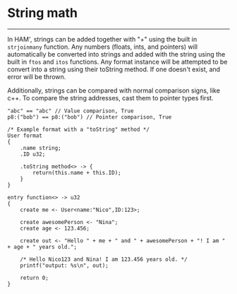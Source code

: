 # String math

---

In HAM', strings can be added together with "+" using the built in `strjoinmany` function. Any numbers (floats, ints, and pointers) will automatically be converted into strings and added with the string using the built in `ftos` and `itos` functions. Any format instance will be attempted to be convert into a string using their toString method. If one doesn't exist, and error will be thrown. 

Additionally, strings can be compared with normal comparison signs, like c++. To compare the string addresses, cast them to pointer types first.

```
"abc" == "abc" // Value comparison, True
p8:("bob") == p8:("bob") // Pointer comparison, True
```

```
/* Example format with a "toString" method */
User format
{
    .name string;
    .ID u32;

    .toString method<> -> {
        return(this.name + this.ID);
    }
}

entry function<> -> u32
{
    create me <- User<name:"Nico",ID:123>;

    create awesomePerson <- "Nina";
    create age <- 123.456;

    create out <- "Hello " + me + " and " + awesomePerson + "! I am " + age + " years old.";

    /* Hello Nico123 and Nina! I am 123.456 years old. */
    printf("output: %s\n", out);

    return 0;
}
```